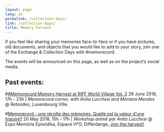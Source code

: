 ```yaml
---
layout: page
lang: en
permalink: /collection-days/
link: /collection-days/
title: Memory harvest
---
```

If you feel like sharing your memories face-to-face or if you have pictures, old documents, and objects that you would like to add to your story, join one of the Exchange & Collection Days with #memorecord. 

The events will be announced on this page, as well as on the project’s social media. 

<!-- more -->

## **Past events:**

#[#Memorecord Memory Harvest at RIFF World Village Vol. 3](https://www.facebook.com/notes/riff/memorecord-a-memory-harvest-riff-world-village/1923832370994693/) 29 June 2018, 17h - 23h | *Memorecord corner, with Anita Lucchesi and Mariana Mendes* @ Rotondes, Luxembourg Ville. 

#[Memorecord - une récolte des mémoires. Quelle est la valeur d'une histoire?](https://www.c2dh.uni.lu/events/memorecord-une-recolte-des-memoires-quelle-est-la-valeur-dune-histoire) 20 May 2018, 15h - 17h | *Workshop animé par Anita Lucchesi* @ Expo Memória Episódika, Espace H²O, Differdange, [Join the harvest!](https://www.facebook.com/events/591438841226889/)



<!-- more -->
